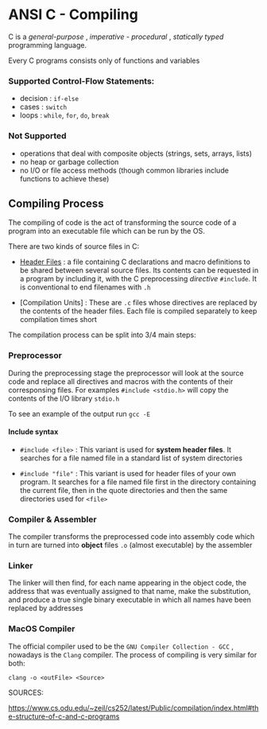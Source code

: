 # ANSI C - Compiling

C is a *general-purpose* , *imperative - procedural* , *statically typed* programming language. 

Every C programs consists only of functions and variables

### Supported Control-Flow Statements:

- decision : `if-else`
- cases : `switch`
- loops : `while`, `for`, `do`, `break`

### Not Supported

- operations that deal with composite objects (strings, sets, arrays, lists)
- no heap or garbage collection
- no I/O or file access methods (though common libraries include functions to achieve these)


## Compiling Process

The compiling of code is the act of transforming the source code of a program into an executable file which can be run by the OS.

There are two kinds of source files in C:
  - [Header Files](https://gcc.gnu.org/onlinedocs/cpp/Header-Files.html) : a file containing C declarations and macro definitions to be shared between several source files. Its contents can be requested in a program by including it, with the C preprocessing *directive* `#include`.  It is conventional to end filenames with `.h`

  - [Compilation Units] : These are `.c` files whose directives are replaced by the contents of the header files. Each file is compiled separately to keep compilation times short

The compilation process can be split into 3/4 main steps:

### Preprocessor

During the preprocessing stage the preprocessor will look at the source code and replace all directives and macros with the contents of their corresponsing files. For examples `#include <stdio.h>` will copy the contents of the I/O library `stdio.h`

To see an example of the output run `gcc -E`

#### Include syntax

- `#include <file>` : This variant is used for **system header files**. It searches for a file named file in a standard list of system directories

- `#include "file"` : This variant is used for header files of your own program. It searches for a file named file first in the directory containing the current file, then in the quote directories and then the same directories used for `<file>`

### Compiler & Assembler

The compiler transforms the preprocessed code into assembly code which in turn are turned into **object** files `.o` (almost executable) by the assembler

### Linker

The linker will then find, for each name appearing in the object code, the address that was eventually assigned to that name, make the substitution, and produce a true single binary executable in which all names have been replaced by addresses


### MacOS Compiler

The official compiler used to be the `GNU Compiler Collection - GCC` , nowadays is the `Clang` compiler. The process of compiling is very similar for both:

``` clang -o <outFile> <Source> ```



SOURCES:

https://www.cs.odu.edu/~zeil/cs252/latest/Public/compilation/index.html#the-structure-of-c-and-c-programs